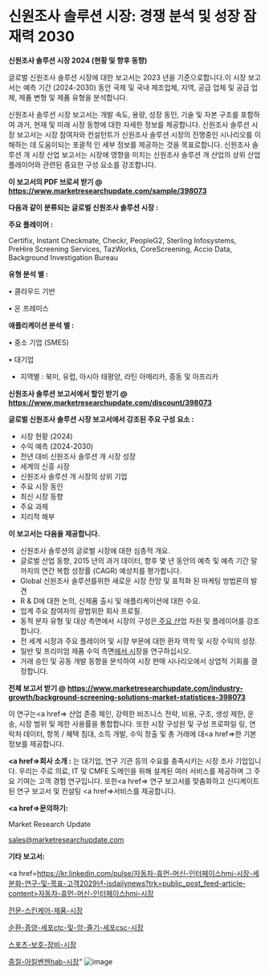 # 신원조사 솔루션 시장: 경쟁 분석 및 성장 잠재력 2030

<strong>신원조사 솔루션 시장 2024 (현황 및 향후 동향)</strong>

글로벌 신원조사 솔루션 시장에 대한 보고서는 2023 년을 기준으로합니다.이 시장 보고서는 예측 기간 (2024-2030) 동안 국제 및 국내 제조업체, 지역, 공급 업체 및 공급 업체, 제품 변형 및 제품 유형을 분석합니다.

신원조사 솔루션 시장 보고서는 개발 속도, 용량, 성장 동인, 기술 및 자본 구조를 포함하여 과거, 현재 및 미래 시장 동향에 대한 자세한 정보를 제공합니다. 신원조사 솔루션 시장 보고서는 시장 참여자와 컨설턴트가 신원조사 솔루션 시장의 진행중인 시나리오를 이해하는 데 도움이되는 포괄적 인 세부 정보를 제공하는 것을 목표로합니다. 신원조사 솔루션 개 시장 산업 보고서는 시장에 영향을 미치는 신원조사 솔루션 개 산업의 상위 산업 플레이어와 관련된 중요한 구성 요소를 강조합니다.



<strong>이 보고서의 PDF 브로셔 받기 @ <a href=https://www.marketresearchupdate.com/sample/398073>https://www.marketresearchupdate.com/sample/398073</a></strong>



<strong>다음과 같이 분류되는 글로벌 신원조사 솔루션 시장 :</strong>



<strong>주요 플레이어 :</strong>

Certifix, Instant Checkmate, Checkr, PeopleG2, Sterling Infosystems, PreHire Screening Services, TazWorks, CoreScreening, Accio Data, Background Investigation Bureau



<strong>유형 분석 별 :</strong>

• 클라우드 기반

• 온 프레미스



<strong>애플리케이션 분석 별 :</strong>

• 중소 기업 (SMES)

• 대기업

<ul>
  <li>지역별 : 북미, 유럽, 아시아 태평양, 라틴 아메리카, 중동 및 아프리카</li>
</ul>


<strong>신원조사 솔루션 보고서에서 할인 받기 @ <a href=https://www.marketresearchupdate.com/discount/398073>https://www.marketresearchupdate.com/discount/398073</a></strong>



<strong>글로벌 신원조사 솔루션 시장 보고서에서 강조된 주요 구성 요소 :</strong>
<ul>
  <li>시장 현황 (2024)</li>
  <li>수익 예측 (2024-2030)</li>
  <li>전년 대비 신원조사 솔루션 개 시장 성장</li>
  <li>세계의 신흥 시장</li>
  <li>신원조사 솔루션 개 시장의 상위 기업</li>
  <li>주요 시장 동인</li>
  <li>최신 시장 동향</li>
  <li>주요 과제</li>
  <li>지리적 해부</li>
</ul>


<strong>이 보고서는 다음을 제공합니다.</strong>
<ul>
  <li>신원조사 솔루션의 글로벌 시장에 대한 심층적 개요.</li>
  <li>글로벌 산업 동향, 2015 년의 과거 데이터, 향후 몇 년 동안의 예측 및 예측 기간 말까지의 연간 복합 성장률 (CAGR) 예상치를 평가합니다.</li>
  <li>Global 신원조사 솔루션를위한 새로운 시장 전망 및 표적화 된 마케팅 방법론의 발견</li>
  <li>R &amp; D에 대한 논의, 신제품 출시 및 애플리케이션에 대한 수요.</li>
  <li>업계 주요 참여자의 광범위한 회사 프로필.</li>
  <li>동적 분자 유형 및 대상 측면에서 시장의 구성은<a href=> 주요 산</a>업 자원 및 플레이어를 강조합니다.</li>
  <li>전 세계 시장과 주요 플레이어 및 시장 부문에 대한 환자 역학 및 시장 수익의 성장.</li>
  <li>일반 및 프리미엄 제품 수익 측면<a href=>에서 시</a>장을 연구하십시오.</li>
  <li>거래 승인 및 공동 개발 동향을 분석하여 시장 판매 시나리오에서 상업적 기회를 결정합니다.</li>
</ul>



<strong>전체 보고서 받기 @ <a href=https://www.marketresearchupdate.com/industry-growth/background-screening-solutions-market-statistices-398073>https://www.marketresearchupdate.com/industry-growth/background-screening-solutions-market-statistices-398073</a></strong>

이 연구는<a href=> 산업 존중</a> 체인, 강력한 비즈니스 전략, 비용, 구조, 생성 제한, 운송, 시장 범위 및 제한 사용률을 통합합니다. 또한 시장 구성원 및 구성 프로파일 링, 연락처 데이터, 항목 / 혜택 침대, 소득 개발, 수익 창출 및 총 거래에 대<a href=>한 기본 </a>정보를 제공합니다.



<strong><a href=>회사 소</a>개 :</strong>
는 대기업, 연구 기관 등의 수요를 충족시키는 시장 조사 기업입니다. 우리는 주로 의료, IT 및 CMFE 도메인을 위해 설계된 여러 서비스를 제공하며 그 주요 기여는 고객 경험 연구입니다. 또한<a href=> 연구 보</a>고서를 맞춤화하고 신디케이트 된 연구 보고서 및 컨설팅 <a href=>서비스</a>를 제공합니다.



<strong><a href=>문의하기:</a></strong>

Market Research Update

sales@marketresearchupdate.com



<strong>기타 보고서:</strong>

<a href=https://kr.linkedin.com/pulse/자동차-휴먼-머신-인터페이스hmi-시장-세분화-연구-및-목표-고객2029년-isdailynews?trk=public_post_feed-article-content>자동차-휴먼-머신-인터페이스hmi-시장</a>

<a href=https://www.linkedin.com/pulse/전문-스킨케어-제품-시장-동향-및-성장-전망-analytics-avenue-adventures-24-ana/>전문-스킨케어-제품-시장</a>

<a href=https://www.linkedin.com/pulse/순환-종양-세포ctc-및-암-줄기-세포csc-시장-현재-미래-성장-2029-lxd1f/>순환-종양-세포ctc-및-암-줄기-세포csc-시장</a>

<a href=https://www.linkedin.com/pulse/스포츠-보호-장비-시장-현재-및-미래-성장-2029-survey-spotlight-pro-24-analysis-w0huf/>스포츠-보호-장비-시장</a>

<a href=https://www.linkedin.com/pulse/중질-아킬벤젠hab-시장-경쟁-분석-및-성장-잠재력-2030-isdailynews-oqz1c/>중질-아킬벤젠hab-시장</a>"
![image](https://github.com/meghapanth/Daily-news/assets/163847665/944052d6-c390-4ae0-91ab-a58639e648e6)
